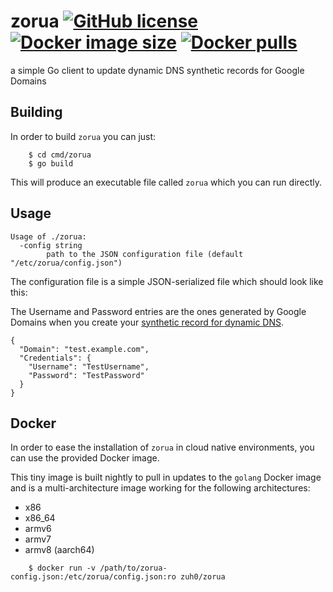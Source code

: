 # zorua [![GitHub license](https://img.shields.io/github/license/zuh0/zorua.svg)](https://github.com/zuh0/zorua/blob/master/LICENSE.md) [![Docker image size](https://img.shields.io/docker/image-size/zuh0/zorua/latest)](https://hub.docker.com/r/zuh0/zorua) [![Docker pulls](https://img.shields.io/docker/pulls/zuh0/zorua)](https://hub.docker.com/r/zuh0/zorua/)

a simple Go client to update dynamic DNS synthetic records for Google Domains

## Building

In order to build `zorua` you can just:

```
    $ cd cmd/zorua 
    $ go build
```

This will produce an executable file called `zorua` which you can run directly.

## Usage

```
Usage of ./zorua:
  -config string
    	path to the JSON configuration file (default "/etc/zorua/config.json")
```

The configuration file is a simple JSON-serialized file which should look like this:

The Username and Password entries are the ones generated by Google Domains when
you create your [synthetic record for dynamic DNS](https://support.google.com/domains/answer/6147083?hl=en).

```
{
  "Domain": "test.example.com",
  "Credentials": {
    "Username": "TestUsername",
    "Password": "TestPassword"
  }
}
```

## Docker

In order to ease the installation of `zorua` in cloud native environments, you
can use the provided Docker image.

This tiny image is built nightly to pull in updates to the `golang` Docker
image and is a multi-architecture image working for the following
architectures:

* x86
* x86_64
* armv6
* armv7
* armv8 (aarch64)

```
    $ docker run -v /path/to/zorua-config.json:/etc/zorua/config.json:ro zuh0/zorua
```
